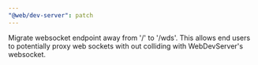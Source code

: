 ```yaml
---
"@web/dev-server": patch
---
```


Migrate websocket endpoint away from '/' to '/wds'. This allows end users to potentially proxy web sockets with out colliding with WebDevServer's websocket.
